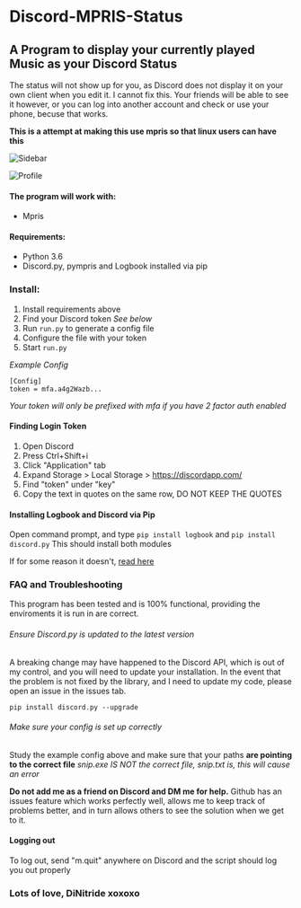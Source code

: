 # Discord-MPRIS-Status
## A Program to display your currently played Music as your Discord Status

The status will not show up for you, as Discord does not display it on your own client when you edit it. I cannot fix this. Your friends will be able to see it however, or you can log into another account and check or use your phone, becuse that works.

**This is a attempt at making this use mpris so that linux users can have this**

![Sidebar](http://storage.dinitride.win/sidebar_example.png)

![Profile](http://storage.dinitride.win/profile_example.png)

#### The program will work with:
- Mpris

#### Requirements:
- Python 3.6
- Discord.py, pympris and Logbook installed via pip

### Install:
1. Install requirements above
2. Find your Discord token *See below*
3. Run `run.py` to generate a config file
4. Configure the file with your token
5. Start `run.py`

*Example Config*
```
[Config]
token = mfa.a4g2Wazb... 
```

*Your token will only be prefixed with mfa if you have 2 factor auth enabled*

#### Finding Login Token
1. Open Discord
2. Press Ctrl+Shift+i
3. Click "Application" tab
4. Expand Storage > Local Storage > https://discordapp.com/
5. Find "token" under "key"
6. Copy the text in quotes on the same row, DO NOT KEEP THE QUOTES

#### Installing Logbook and Discord via Pip

Open command prompt, and type `pip install logbook` and `pip install discord.py`
This should install both modules

If for some reason it doesn't, [read here](https://packaging.python.org/tutorials/installing-packages/)

### FAQ and Troubleshooting
This program has been tested and is 100% functional, providing the enviroments it is run in are correct.

###### Ensure Discord.py is updated to the latest version
A breaking change may have happened to the Discord API, which is out of my control, and you will need to update your installation. In the event that the problem is not fixed by the library, and I need to update my code, please open an issue in the issues tab.

`pip install discord.py --upgrade`

###### Make sure your config is set up correctly
Study the example config above and make sure that your paths **are pointing to the correct file**
*snip.exe IS NOT the correct file, snip.txt is, this will cause an error*

**Do not add me as a friend on Discord and DM me for help.**
Github has an issues feature which works perfectly well, allows me to keep track of problems better, and in turn allows others to see the solution when we get to it.

#### Logging out  
To log out, send "m.quit" anywhere on Discord and the script should log you out properly


### Lots of love, DiNitride xoxoxo
